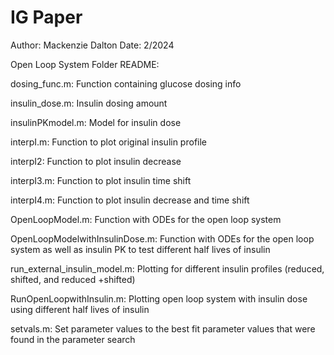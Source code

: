 # IG Paper
Author: Mackenzie Dalton
Date: 2/2024


Open Loop System Folder README:

dosing_func.m: Function containing glucose dosing info

insulin_dose.m: Insulin dosing amount

insulinPKmodel.m: Model for insulin dose

interpI.m: Function to plot original insulin profile

interpI2: Function to plot insulin decrease

interpI3.m: Function to plot insulin time shift

interpI4.m: Function to plot insulin decrease and time shift

OpenLoopModel.m: Function with ODEs for the open loop system

OpenLoopModelwithInsulinDose.m: Function with ODEs for the open loop
system as well as insulin PK to test different half lives of insulin

run_external_insulin_model.m: Plotting for different insulin profiles 
(reduced, shifted, and reduced +shifted)

RunOpenLoopwithInsulin.m: Plotting open loop system with insulin dose using
different half lives of insulin

setvals.m: Set parameter values to the best fit parameter values that 
were found in the parameter search

 




